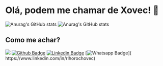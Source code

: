 # Olá, podem me chamar de Xovec! 👋
![Anurag's GitHub stats](https://github-readme-stats.vercel.app/api?username=rlhorochovec&show_icons=true&theme=vue-dark)
![Anurag's GitHub stats](https://github-readme-stats.vercel.app/api/top-langs/?username=rlhorochovec&hide=html&layout=compact&theme=ayu-mirage)


## Como me achar?
![](https://komarev.com/ghpvc/?username=rlhorochovec&color=grey)
[![Github Badge](https://img.shields.io/badge/-Github-000?style=flat-square&logo=Github&logoColor=white&link=https://github.com/rlhorochovec)](https://github.com/rlhorochovec)
[![Linkedin Badge](https://img.shields.io/badge/-LinkedIn-blue?style=flat-square&logo=Linkedin&logoColor=white&link=https://www.linkedin.com/in/rlhorochovec)]( https://www.linkedin.com/in/rlhorochovec)
[![Whatsapp Badge](https://img.shields.io/badge/WhatsApp-25D366?style=flat-square&logo=whatsapp&logoColor=white&link=https://api.whatsapp.com/send?phone=5541987068376&text=Ol%C3%A1%20Rafael!%20Estou%20entrando%20em%20contato%20pelo%20site.)]( https://www.linkedin.com/in/rlhorochovec)
<!--
**rlhorochovec/rlhorochovec** is a ✨ _special_ ✨ repository because its `README.md` (this file) appears on your GitHub profile.

Here are some ideas to get you started:

- 🔭 I’m currently working on ...
- 🌱 I’m currently learning ...
- 👯 I’m looking to collaborate on ...
- 🤔 I’m looking for help with ...
- 💬 Ask me about ...
- 📫 How to reach me: ...
- 😄 Pronouns: ...
- ⚡ Fun fact: ...
-->
